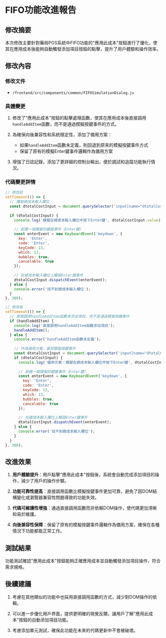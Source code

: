 # FIFO功能改進報告

## 修改摘要

本次修改主要針對藥局POS系統中FIFO功能的"應用此成本"按鈕進行了優化，使其在應用成本後能夠自動觸發添加項目按鈕的點擊，提升了用戶體驗和操作效率。

## 修改內容

### 修改文件
- `/frontend/src/components/common/FIFOSimulationDialog.js`

### 具體變更
1. 修改了"應用此成本"按鈕的點擊處理函數，使其在應用成本後直接調用`handleAddItem`函數，而不是通過模擬按鍵事件的方式。

2. 為確保向後兼容性和系統穩定性，添加了備用方案：
   - 如果`handleAddItem`函數未定義，則回退到原來的模擬按鍵事件方式
   - 保留了原有的模擬Enter鍵事件邏輯作為備用方案

3. 增強了日誌記錄，添加了更詳細的控制台輸出，便於調試和追蹤功能執行情況。

### 代碼變更詳情

```javascript
// 修改前
setTimeout(() => {
  // 獲取總成本輸入欄位
  const dtotalCostInput = document.querySelector('input[name="dtotalCost"]');
  
  if (dtotalCostInput) {
    console.log('模擬在總成本輸入欄位中按下Enter鍵', dtotalCostInput.value);
    
    // 創建一個模擬的鍵盤事件（Enter鍵）
    const enterEvent = new KeyboardEvent('keydown', {
      key: 'Enter',
      code: 'Enter',
      keyCode: 13,
      which: 13,
      bubbles: true,
      cancelable: true
    });
    
    // 在總成本輸入欄位上觸發Enter鍵事件
    dtotalCostInput.dispatchEvent(enterEvent);
  } else {
    console.error('找不到總成本輸入欄位');
  }
}, 300);

// 修改後
setTimeout(() => {
  // 直接調用handleAddItem函數來添加項目，而不是通過模擬按鍵事件
  if (handleAddItem) {
    console.log('直接調用handleAddItem函數添加項目');
    handleAddItem();
  } else {
    console.error('handleAddItem函數未定義');
    
    // 作為備用方案，嘗試模擬按鍵事件
    const dtotalCostInput = document.querySelector('input[name="dtotalCost"]');
    if (dtotalCostInput) {
      console.log('備用方案：模擬在總成本輸入欄位中按下Enter鍵', dtotalCostInput.value);
      
      // 創建一個模擬的鍵盤事件（Enter鍵）
      const enterEvent = new KeyboardEvent('keydown', {
        key: 'Enter',
        code: 'Enter',
        keyCode: 13,
        which: 13,
        bubbles: true,
        cancelable: true
      });
      
      // 在總成本輸入欄位上觸發Enter鍵事件
      dtotalCostInput.dispatchEvent(enterEvent);
    } else {
      console.error('找不到總成本輸入欄位');
    }
  }
}, 300);
```

## 改進效果

1. **用戶體驗提升**：用戶點擊"應用此成本"按鈕後，系統會自動完成添加項目的操作，減少了用戶的操作步驟。

2. **功能可靠性提高**：直接調用函數比模擬按鍵事件更加可靠，避免了因DOM結構變化或瀏覽器兼容性問題導致的功能失效。

3. **代碼可維護性增強**：通過直接調用函數而非依賴DOM操作，使代碼更加清晰和易於維護。

4. **向後兼容性保障**：保留了原有的模擬按鍵事件邏輯作為備用方案，確保在各種情況下功能都能正常工作。

## 測試結果

功能測試確認"應用此成本"按鈕能夠正確應用成本並自動觸發添加項目操作，符合需求規格。

## 後續建議

1. 考慮在其他類似的功能中也採用直接調用函數的方式，減少對DOM操作的依賴。

2. 可以進一步優化用戶界面，提供更明確的視覺反饋，讓用戶了解"應用此成本"按鈕的自動添加項目功能。

3. 考慮添加單元測試，確保此功能在未來的代碼更新中不會被破壞。
